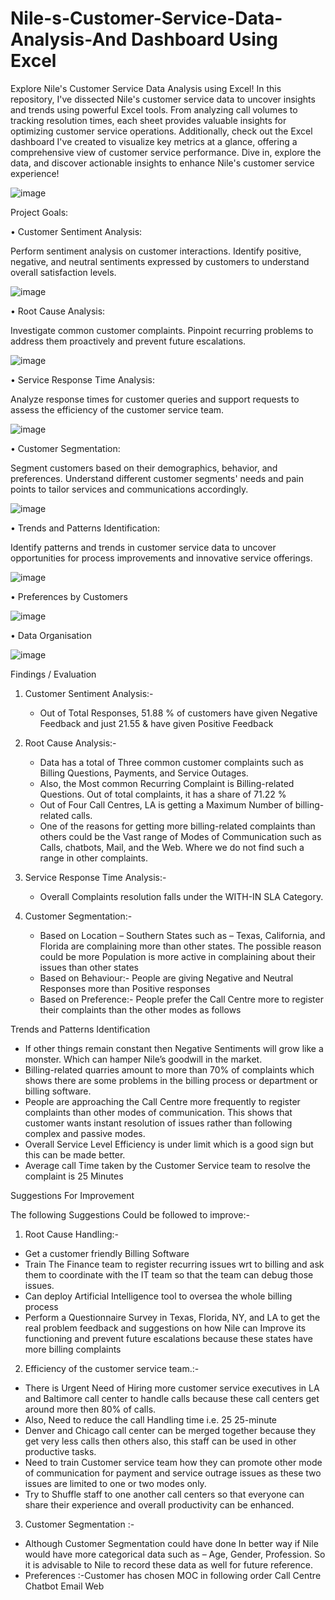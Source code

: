# Nile-s-Customer-Service-Data-Analysis-And Dashboard Using Excel
Explore Nile's Customer Service Data Analysis using Excel! In this repository, I've dissected Nile's customer service data to uncover insights and trends using powerful Excel tools. From analyzing call volumes to tracking resolution times, each sheet provides valuable insights for optimizing customer service operations. Additionally, check out the Excel dashboard I've created to visualize key metrics at a glance, offering a comprehensive view of customer service performance. Dive in, explore the data, and discover actionable insights to enhance Nile's customer service experience!

![image](https://github.com/SumitTiwari1/Nile-s-Customer-Service-Data-Analysis-Dashboard/assets/167782156/d1740fb1-b839-4904-99ce-25d59d137589)

Project Goals:

• Customer Sentiment Analysis: 

Perform sentiment analysis on customer 
interactions. Identify positive, negative, and neutral sentiments expressed by 
customers to understand overall satisfaction levels.

![image](https://github.com/SumitTiwari1/Nile-s-Customer-Service-Data-Analysis-Dashboard/assets/167782156/67655067-f345-41af-90d3-5b7ee63cdd8a)

• Root Cause Analysis: 

Investigate common customer complaints. Pinpoint 
recurring problems to address them proactively and prevent future 
escalations.

![image](https://github.com/SumitTiwari1/Nile-s-Customer-Service-Data-Analysis-Dashboard/assets/167782156/8becf6e0-c54d-449d-a7ec-704d3fa6031c)

• Service Response Time Analysis: 

Analyze response times for customer 
queries and support requests to assess the efficiency of the customer service 
team.

![image](https://github.com/SumitTiwari1/Nile-s-Customer-Service-Data-Analysis-Dashboard/assets/167782156/6b374026-d718-4eff-b02d-55036662ebda)

• Customer Segmentation: 

Segment customers based on their demographics, 
behavior, and preferences. Understand different customer segments' needs 
and pain points to tailor services and communications accordingly.

![image](https://github.com/SumitTiwari1/Nile-s-Customer-Service-Data-Analysis-Dashboard/assets/167782156/740a10a6-33ba-4c7a-b8a6-fcc3ae0a1b9e)

• Trends and Patterns Identification: 

Identify patterns and trends in customer 
service data to uncover opportunities for process improvements and 
innovative service offerings.

![image](https://github.com/SumitTiwari1/Nile-s-Customer-Service-Data-Analysis-Dashboard/assets/167782156/a8b48ae0-0c9b-482d-b3d8-3b5b0a8f7270)

• Preferences by Customers

![image](https://github.com/SumitTiwari1/Nile-s-Customer-Service-Data-Analysis-Dashboard/assets/167782156/8130be16-78ab-439f-8e0f-474c0503fbd3)


• Data Organisation

![image](https://github.com/SumitTiwari1/Nile-s-Customer-Service-Data-Analysis-Dashboard/assets/167782156/d94ef0c6-6338-4da3-b308-7c2b474aa8dd)


Findings / Evaluation

1. Customer Sentiment Analysis:-

    * Out of Total Responses, 51.88 %  of customers have given Negative Feedback and just 21.55 & have given Positive Feedback
   
2. Root Cause Analysis:-
   
    * Data has a total of Three common customer complaints such as  Billing Questions, Payments, and Service Outages.
    * Also, the Most common Recurring Complaint is Billing-related Questions. Out of total complaints, it has a share of 71.22 %
    * Out of Four Call Centres, LA is getting a Maximum Number of billing-related calls.
    * One of the reasons for getting more billing-related complaints than others could be  the Vast range of Modes of Communication such as Calls, chatbots, Mail, and the Web. Where we do not find such a range in other complaints.

3. Service Response Time Analysis:-
   
    *  Overall  Complaints resolution falls under the WITH-IN SLA Category.
      
4. Customer Segmentation:-
   
    *  Based on Location – Southern States  such as – Texas, California, and Florida are complaining more than other states. The possible reason could be more Population is more active in complaining about their issues than other states
    *  Based on Behaviour:-  People are giving Negative and Neutral Responses more than Positive responses
    *  Based on Preference:- People prefer the Call Centre more to register their complaints than the other modes as follows

Trends and Patterns Identification

   * If other things remain constant then Negative Sentiments will grow like a monster. Which can hamper Nile’s goodwill in the market.
   * Billing-related quarries amount to more than 70% of complaints which shows there are some problems in the billing process or department or billing software.
   * People are approaching the Call Centre more frequently to register complaints than other modes of communication. This shows that customer wants instant resolution of issues rather than following complex and passive modes.
   * Overall Service Level  Efficiency is under limit which is a good sign but this can be made better.
   * Average call Time taken by the Customer Service team to resolve the complaint is 25 Minutes

Suggestions For Improvement

The following Suggestions Could be followed to improve:-

1.  Root Cause Handling:-
 
  *  Get a customer friendly  Billing Software
  *  Train The Finance team to register recurring issues wrt to billing and ask them to coordinate with the IT team so that the team can debug those issues.
  *  Can deploy Artificial Intelligence tool to oversea the whole billing process
  *  Perform a Questionnaire Survey in Texas, Florida, NY, and LA to get the real problem feedback and suggestions on how Nile can Improve its functioning and prevent future escalations because  these states have more billing complaints
    
2.  Efficiency of the customer service team.:-
   
  *  There is Urgent Need of Hiring more customer service executives  in LA and Baltimore call center to handle calls because these call centers get around more then 80% of calls.
  *  Also, Need to reduce the call Handling time i.e. 25 25-minute
  *  Denver and Chicago call center can be merged together because they get very less calls then others also,  this staff can be used in other productive tasks.
  *  Need to train Customer service team how they can promote other mode of communication for payment and service outrage issues as these two issues are limited to one or two modes only.
  *  Try to Shuffle staff to one another call centers so that everyone can share their experience and overall  productivity can be enhanced.

3.  Customer Segmentation :-
   
  *  Although  Customer Segmentation could have done In better way if Nile would have more categorical data such as – Age, Gender, Profession. So it is advisable to Nile to record these data as well for future reference.
  *  Preferences :-Customer has chosen MOC in following order
                    Call Centre
                    Chatbot
                    Email
                    Web








